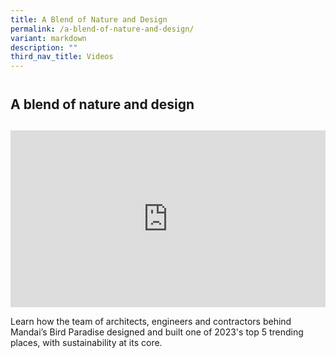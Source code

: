 ```yaml
---
title: A Blend of Nature and Design
permalink: /a-blend-of-nature-and-design/
variant: markdown
description: ""
third_nav_title: Videos
---
```

<h2 style="line-height: 3rem;">A blend of nature and design</h2>
<p></p>
<div style="position: relative; width: 100%; padding-bottom: 56.2%;">
    <iframe style="position: absolute; width: 100%; height: 100%;" allowfullscreen="true" frameborder="0" src="https://www.youtube.com/embed/FMof57Q3A-M?si=dRrk7QdfFewh5wdi&amp;rel=0"></iframe>
</div>
<p>Learn how the team of architects, engineers and contractors behind Mandai’s Bird Paradise designed and built one of 2023's top 5 trending places, with sustainability at its core.</p>